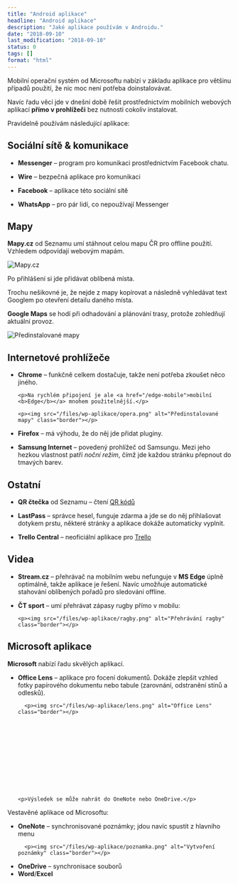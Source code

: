 ```yaml
---
title: "Android aplikace"
headline: "Android aplikace"
description: "Jaké aplikace používám v Androidu."
date: "2018-09-10"
last_modification: "2018-09-10"
status: 0
tags: []
format: "html"
---
```


<p>Mobilní operační systém od Microsoftu nabízí v základu aplikace pro většinu případů použití, že nic moc není potřeba doinstalovávat.</p>

<p>Navíc řadu věcí jde v dnešní době řešit prostřednictvím mobilních webových aplikací <b>přímo v prohlížeči</b> bez nutnosti cokoliv instalovat.</p>

<p>Pravidelně používám následující aplikace:</p>


<h2 id="socialni">Sociální sítě &amp; komunikace</h2>

<ul>
  <li>
    <p><b>Messenger</b> – program pro komunikaci prostřednictvím Facebook chatu.</p>   
    
    
    
    
    

  </li>
  <li>
    <p><b>Wire</b> – bezpečná aplikace pro komunikaci</p>
  </li>
  <li>
    <p><b>Facebook</b> – aplikace této sociální sítě</p>
  </li>
  <li>
    <p><b>WhatsApp</b> – pro pár lidí, co nepoužívají Messenger</p>
  </li>
</ul>



<h2 id="mapy">Mapy</h2>

<p><b>Mapy.cz</b> od Seznamu umí stáhnout celou mapu ČR pro offline použití. Vzhledem odpovídají webovým mapám.</p>

<p><img src="/files/wp-aplikace/mapy-cz.png" alt="Mapy.cz" class="border"></p>































<p>Po přihlášení si jde přidávat oblíbená místa.</p>

<p>Trochu nešikovné je, že nejde z mapy kopírovat a následně vyhledávat text Googlem po otevření detailu daného místa.</p>

<p><b>Google Maps</b> se hodí při odhadování a plánování trasy, protože zohledňují aktuální provoz.</p>

<p><img src="/files/wp-aplikace/mapy.png" alt="Předinstalované mapy" class="border"></p>








































<h2 id="prohlizece">Internetové prohlížeče</h2>

<ul>
  <li>
    <p><b>Chrome</b> – funkčně celkem dostačuje, takže není potřeba zkoušet něco jiného.</p>
  
    <p>Na rychlém připojení je ale <a href="/edge-mobile">mobilní <b>Edge</b></a> mnohem použitelnější.</p>
    
    <p><img src="/files/wp-aplikace/opera.png" alt="Předinstalované mapy" class="border"></p>







    
    
    
    
    
    
    
    
    
    
    
    
    
    
    
    
    
    
    
    
    
    
    
    
    
    
    
    
    
    
    
    
    
    
    
    
    
    
    

    
    
    





  </li>
  
  <li>
    <p><b>Firefox</b> – má výhodu, že do něj jde přidat pluginy.</p>
  </li>
  
  
  
  <li>
    <p><b>Samsung Internet</b> – povedený prohlížeč od Samsungu. Mezi jeho hezkou vlastnost patří <i>noční režim</i>, čímž jde každou stránku přepnout do tmavých barev.</p>
  </li>
</ul>

<h2 id="ostatni">Ostatní</h2>

<ul>
  <li>
    <p><b>QR čtečka</b> od Seznamu – čtení <a href="/qr">QR kódů</a></p>
  </li>
  
  <li>
    <p><b>LastPass</b> – správce hesel, funguje zdarma a jde se do něj přihlašovat dotykem prstu, některé stránky a aplikace dokáže automaticky vyplnit.</p>
  </li>
  
  <li>
    <p><b>Trello Central</b> – neoficiální aplikace pro <a href="https://trello.com/">Trello</a></p>
  </li>
  
</ul>

<h2 id="videa">Videa</h2>

<ul>
  <li>
    <p><b>Stream.cz</b> – přehrávač na mobilním webu nefunguje v <b>MS Edge</b> úplně optimálně, takže aplikace je řešení. Navíc umožňuje automatické stahování oblíbených pořadů pro sledování offline.</p>
  </li>
  
  <li>
    <p><b>ČT sport</b> – umí přehrávat zápasy rugby přímo v mobilu:</p>
    
    <p><img src="/files/wp-aplikace/ragby.png" alt="Přehrávání ragby" class="border"></p>



    
    
    
    
    
    
    
    
    
    
    
    
    
    

    
      
    




    
  </li>
</ul>


<h2 id="ms">Microsoft aplikace</h2>

<p><b>Microsoft</b> nabízí řadu skvělých aplikací.</p>

<ul>
  <li><p><b>Office Lens</b> – aplikace pro focení dokumentů. Dokáže zlepšit vzhled fotky papírového dokumentu nebo tabule (zarovnání, odstranění stínů a odlesků).</p>
    
  
      <p><img src="/files/wp-aplikace/lens.png" alt="Office Lens" class="border"></p>

    
    
    
    
    
    
    
    
    
    
    
  
    <p>Výsledek se může nahrát do OneNote nebo OneDrive.</p>
  </li>
</ul>

<p>Vestavěné aplikace od Microsoftu:</p>

<ul>
  <li><b>OneNote</b> – synchronisované poznámky; jdou navíc spustit z hlavního menu
  
      <p><img src="/files/wp-aplikace/poznamka.png" alt="Vytvoření poznámky" class="border"></p>







    
  </li>
  
  <li><b>OneDrive</b> – synchronisace souborů</li>
   
  <li><b>Word</b>/<b>Excel</b></li>
</ul>